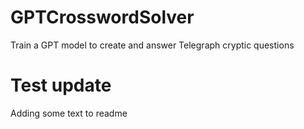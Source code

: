 # GPTCrosswordSolver
Train a GPT model to create and answer Telegraph cryptic questions

# Test update
Adding some text to readme